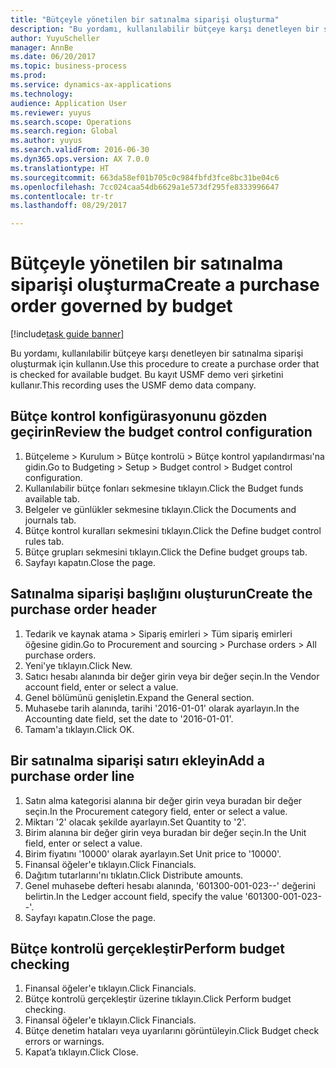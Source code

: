 ```yaml
--- 
title: "Bütçeyle yönetilen bir satınalma siparişi oluşturma"
description: "Bu yordamı, kullanılabilir bütçeye karşı denetleyen bir satınalma siparişi oluşturmak için kullanın."
author: YuyuScheller
manager: AnnBe
ms.date: 06/20/2017
ms.topic: business-process
ms.prod: 
ms.service: dynamics-ax-applications
ms.technology: 
audience: Application User
ms.reviewer: yuyus
ms.search.scope: Operations
ms.search.region: Global
ms.author: yuyus
ms.search.validFrom: 2016-06-30
ms.dyn365.ops.version: AX 7.0.0
ms.translationtype: HT
ms.sourcegitcommit: 663da58ef01b705c0c984fbfd3fce8bc31be04c6
ms.openlocfilehash: 7cc024caa54db6629a1e573df295fe8333996647
ms.contentlocale: tr-tr
ms.lasthandoff: 08/29/2017

---
```

# <a name="create-a-purchase-order-governed-by-budget"></a><span data-ttu-id="545fd-103">Bütçeyle yönetilen bir satınalma siparişi oluşturma</span><span class="sxs-lookup"><span data-stu-id="545fd-103">Create a purchase order governed by budget</span></span>

[!include[task guide banner](../../includes/task-guide-banner.md)]

<span data-ttu-id="545fd-104">Bu yordamı, kullanılabilir bütçeye karşı denetleyen bir satınalma siparişi oluşturmak için kullanın.</span><span class="sxs-lookup"><span data-stu-id="545fd-104">Use this procedure to create a purchase order that is checked for available budget.</span></span> <span data-ttu-id="545fd-105">Bu kayıt USMF demo veri şirketini kullanır.</span><span class="sxs-lookup"><span data-stu-id="545fd-105">This recording uses the USMF demo data company.</span></span>


## <a name="review-the-budget-control-configuration"></a><span data-ttu-id="545fd-106">Bütçe kontrol konfigürasyonunu gözden geçirin</span><span class="sxs-lookup"><span data-stu-id="545fd-106">Review the budget control configuration</span></span>
1. <span data-ttu-id="545fd-107">Bütçeleme > Kurulum > Bütçe kontrolü > Bütçe kontrol yapılandırması'na gidin.</span><span class="sxs-lookup"><span data-stu-id="545fd-107">Go to Budgeting > Setup > Budget control > Budget control configuration.</span></span>
2. <span data-ttu-id="545fd-108">Kullanılabilir bütçe fonları sekmesine tıklayın.</span><span class="sxs-lookup"><span data-stu-id="545fd-108">Click the Budget funds available tab.</span></span>
3. <span data-ttu-id="545fd-109">Belgeler ve günlükler sekmesine tıklayın.</span><span class="sxs-lookup"><span data-stu-id="545fd-109">Click the Documents and journals tab.</span></span>
4. <span data-ttu-id="545fd-110">Bütçe kontrol kuralları sekmesini tıklayın.</span><span class="sxs-lookup"><span data-stu-id="545fd-110">Click the Define budget control rules tab.</span></span>
5. <span data-ttu-id="545fd-111">Bütçe grupları sekmesini tıklayın.</span><span class="sxs-lookup"><span data-stu-id="545fd-111">Click the Define budget groups tab.</span></span>
6. <span data-ttu-id="545fd-112">Sayfayı kapatın.</span><span class="sxs-lookup"><span data-stu-id="545fd-112">Close the page.</span></span>

## <a name="create-the-purchase-order-header"></a><span data-ttu-id="545fd-113">Satınalma siparişi başlığını oluşturun</span><span class="sxs-lookup"><span data-stu-id="545fd-113">Create the purchase order header</span></span>
1. <span data-ttu-id="545fd-114">Tedarik ve kaynak atama > Sipariş emirleri > Tüm sipariş emirleri öğesine gidin.</span><span class="sxs-lookup"><span data-stu-id="545fd-114">Go to Procurement and sourcing > Purchase orders > All purchase orders.</span></span>
2. <span data-ttu-id="545fd-115">Yeni'ye tıklayın.</span><span class="sxs-lookup"><span data-stu-id="545fd-115">Click New.</span></span>
3. <span data-ttu-id="545fd-116">Satıcı hesabı alanında bir değer girin veya bir değer seçin.</span><span class="sxs-lookup"><span data-stu-id="545fd-116">In the Vendor account field, enter or select a value.</span></span>
4. <span data-ttu-id="545fd-117">Genel bölümünü genişletin.</span><span class="sxs-lookup"><span data-stu-id="545fd-117">Expand the General section.</span></span>
5. <span data-ttu-id="545fd-118">Muhasebe tarih alanında, tarihi '2016-01-01' olarak ayarlayın.</span><span class="sxs-lookup"><span data-stu-id="545fd-118">In the Accounting date field, set the date to '2016-01-01'.</span></span>
6. <span data-ttu-id="545fd-119">Tamam'a tıklayın.</span><span class="sxs-lookup"><span data-stu-id="545fd-119">Click OK.</span></span>

## <a name="add-a-purchase-order-line"></a><span data-ttu-id="545fd-120">Bir satınalma siparişi satırı ekleyin</span><span class="sxs-lookup"><span data-stu-id="545fd-120">Add a purchase order line</span></span>
1. <span data-ttu-id="545fd-121">Satın alma kategorisi alanına bir değer girin veya buradan bir değer seçin.</span><span class="sxs-lookup"><span data-stu-id="545fd-121">In the Procurement category field, enter or select a value.</span></span>
2. <span data-ttu-id="545fd-122">Miktarı '2' olacak şekilde ayarlayın.</span><span class="sxs-lookup"><span data-stu-id="545fd-122">Set Quantity to '2'.</span></span>
3. <span data-ttu-id="545fd-123">Birim alanına bir değer girin veya buradan bir değer seçin.</span><span class="sxs-lookup"><span data-stu-id="545fd-123">In the Unit field, enter or select a value.</span></span>
4. <span data-ttu-id="545fd-124">Birim fiyatını '10000' olarak ayarlayın.</span><span class="sxs-lookup"><span data-stu-id="545fd-124">Set Unit price to '10000'.</span></span>
5. <span data-ttu-id="545fd-125">Finansal öğeler'e tıklayın.</span><span class="sxs-lookup"><span data-stu-id="545fd-125">Click Financials.</span></span>
6. <span data-ttu-id="545fd-126">Dağıtım tutarlarını'nı tıklatın.</span><span class="sxs-lookup"><span data-stu-id="545fd-126">Click Distribute amounts.</span></span>
7. <span data-ttu-id="545fd-127">Genel muhasebe defteri hesabı alanında, '601300-001-023--' değerini belirtin.</span><span class="sxs-lookup"><span data-stu-id="545fd-127">In the Ledger account field, specify the value '601300-001-023--'.</span></span>
8. <span data-ttu-id="545fd-128">Sayfayı kapatın.</span><span class="sxs-lookup"><span data-stu-id="545fd-128">Close the page.</span></span>

## <a name="perform-budget-checking"></a><span data-ttu-id="545fd-129">Bütçe kontrolü gerçekleştir</span><span class="sxs-lookup"><span data-stu-id="545fd-129">Perform budget checking</span></span>
1. <span data-ttu-id="545fd-130">Finansal öğeler'e tıklayın.</span><span class="sxs-lookup"><span data-stu-id="545fd-130">Click Financials.</span></span>
2. <span data-ttu-id="545fd-131">Bütçe kontrolü gerçekleştir üzerine tıklayın.</span><span class="sxs-lookup"><span data-stu-id="545fd-131">Click Perform budget checking.</span></span>
3. <span data-ttu-id="545fd-132">Finansal öğeler'e tıklayın.</span><span class="sxs-lookup"><span data-stu-id="545fd-132">Click Financials.</span></span>
4. <span data-ttu-id="545fd-133">Bütçe denetim hataları veya uyarılarını görüntüleyin.</span><span class="sxs-lookup"><span data-stu-id="545fd-133">Click Budget check errors or warnings.</span></span>
5. <span data-ttu-id="545fd-134">Kapat’a tıklayın.</span><span class="sxs-lookup"><span data-stu-id="545fd-134">Click Close.</span></span>


